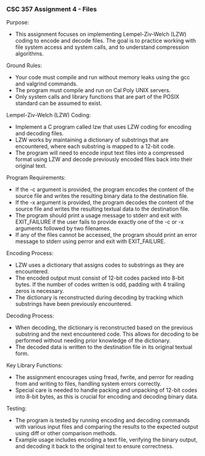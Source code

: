 ### CSC 357 Assignment 4 - Files

Purpose:
- This assignment focuses on implementing Lempel-Ziv-Welch (LZW) coding to encode and decode files. The goal is to practice working with file system access and system calls, and to understand compression algorithms.
  
Ground Rules:
- Your code must compile and run without memory leaks using the gcc and valgrind commands.
- The program must compile and run on Cal Poly UNIX servers.
- Only system calls and library functions that are part of the POSIX standard can be assumed to exist.

Lempel-Ziv-Welch (LZW) Coding:
- Implement a C program called lzw that uses LZW coding for encoding and decoding files.
- LZW works by maintaining a dictionary of substrings that are encountered, where each substring is mapped to a 12-bit code.
- The program will need to encode input text files into a compressed format using LZW and decode previously encoded files back into their original text.

Program Requirements:
- If the -c argument is provided, the program encodes the content of the source file and writes the resulting binary data to the destination file.
- If the -x argument is provided, the program decodes the content of the source file and writes the resulting textual data to the destination file.
- The program should print a usage message to stderr and exit with EXIT_FAILURE if the user fails to provide exactly one of the -c or -x arguments followed by two filenames.
- If any of the files cannot be accessed, the program should print an error message to stderr using perror and exit with EXIT_FAILURE.

Encoding Process:
- LZW uses a dictionary that assigns codes to substrings as they are encountered.
- The encoded output must consist of 12-bit codes packed into 8-bit bytes. If the number of codes written is odd, padding with 4 trailing zeros is necessary.
- The dictionary is reconstructed during decoding by tracking which substrings have been previously encountered.

Decoding Process:
- When decoding, the dictionary is reconstructed based on the previous substring and the next encountered code. This allows for decoding to be performed without needing prior knowledge of the dictionary.
- The decoded data is written to the destination file in its original textual form.

Key Library Functions:
- The assignment encourages using fread, fwrite, and perror for reading from and writing to files, handling system errors correctly.
- Special care is needed to handle packing and unpacking of 12-bit codes into 8-bit bytes, as this is crucial for encoding and decoding binary data.

Testing:
- The program is tested by running encoding and decoding commands with various input files and comparing the results to the expected output using diff or other comparison methods.
- Example usage includes encoding a text file, verifying the binary output, and decoding it back to the original text to ensure correctness.
